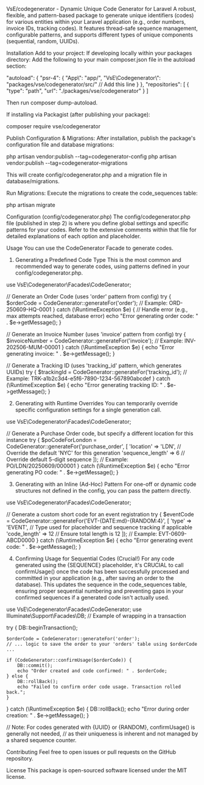VsE/codegenerator - Dynamic Unique Code Generator for Laravel
A robust, flexible, and pattern-based package to generate unique identifiers (codes) for various entities within your Laravel application (e.g., order numbers, invoice IDs, tracking codes). It features thread-safe sequence management, configurable patterns, and supports different types of unique components (sequential, random, UUIDs).

Installation
Add to your project:
If developing locally within your packages directory:
Add the following to your main composer.json file in the autoload section:

"autoload": {
    "psr-4": {
        "App\\": "app/",
        "VsE\\Codegenerator\\": "packages/vse/codegenerator/src/" // Add this line
    }
},
"repositories": [
    {
        "type": "path",
        "url": "./packages/vse/codegenerator"
    }
]

Then run composer dump-autoload.

If installing via Packagist (after publishing your package):

composer require vse/codegenerator

Publish Configuration & Migrations:
After installation, publish the package's configuration file and database migrations:

php artisan vendor:publish --tag=codegenerator-config
php artisan vendor:publish --tag=codegenerator-migrations

This will create config/codegenerator.php and a migration file in database/migrations.

Run Migrations:
Execute the migrations to create the code_sequences table:

php artisan migrate

Configuration (config/codegenerator.php)
The config/codegenerator.php file (published in step 2) is where you define global settings and specific patterns for your codes. Refer to the extensive comments within that file for detailed explanations of each option and placeholder.

Usage
You can use the CodeGenerator Facade to generate codes.

1. Generating a Predefined Code Type
This is the most common and recommended way to generate codes, using patterns defined in your config/codegenerator.php.

use VsE\Codegenerator\Facades\CodeGenerator;

// Generate an Order Code (uses 'order' pattern from config)
try {
    $orderCode = CodeGenerator::generateFor('order');
    // Example: ORD-250609-HQ-0001
} catch (\RuntimeException $e) {
    // Handle error (e.g., max attempts reached, database error)
    echo "Error generating order code: " . $e->getMessage();
}

// Generate an Invoice Number (uses 'invoice' pattern from config)
try {
    $invoiceNumber = CodeGenerator::generateFor('invoice');
    // Example: INV-202506-MUM-00001
} catch (\RuntimeException $e) {
    echo "Error generating invoice: " . $e->getMessage();
}

// Generate a Tracking ID (uses 'tracking_id' pattern, which generates UUIDs)
try {
    $trackingId = CodeGenerator::generateFor('tracking_id');
    // Example: TRK-a1b2c3d4-e5f6-7890-1234-567890abcdef
} catch (\RuntimeException $e) {
    echo "Error generating tracking ID: " . $e->getMessage();
}

2. Generating with Runtime Overrides
You can temporarily override specific configuration settings for a single generation call.

use VsE\Codegenerator\Facades\CodeGenerator;

// Generate a Purchase Order code, but specify a different location for this instance
try {
    $poCodeForLondon = CodeGenerator::generateFor('purchase_order', [
        'location' => 'LDN', // Override the default 'NYC' for this generation
        'sequence_length' => 6 // Override default 5-digit sequence
    ]);
    // Example: PO/LDN/20250609/000001
} catch (\RuntimeException $e) {
    echo "Error generating PO code: " . $e->getMessage();
}

3. Generating with an Inline (Ad-Hoc) Pattern
For one-off or dynamic code structures not defined in the config, you can pass the pattern directly.

use VsE\Codegenerator\Facades\CodeGenerator;

// Generate a custom short code for an event registration
try {
    $eventCode = CodeGenerator::generateFor('EVT-{DATE:md}-{RANDOM:4}', [
        'type' => 'EVENT', // Type used for placeholder and sequence tracking if applicable
        'code_length' => 12 // Ensure total length is 12
    ]);
    // Example: EVT-0609-ABCD0000
} catch (\RuntimeException $e) {
    echo "Error generating event code: " . $e->getMessage();
}

4. Confirming Usage for Sequential Codes (Crucial!)
For any code generated using the {SEQUENCE} placeholder, it's CRUCIAL to call confirmUsage() once the code has been successfully processed and committed in your application (e.g., after saving an order to the database). This updates the sequence in the code_sequences table, ensuring proper sequential numbering and preventing gaps in your confirmed sequences if a generated code isn't actually used.

use VsE\Codegenerator\Facades\CodeGenerator;
use Illuminate\Support\Facades\DB; // Example of wrapping in a transaction

try {
    DB::beginTransaction();

    $orderCode = CodeGenerator::generateFor('order');
    // ... logic to save the order to your 'orders' table using $orderCode ...

    if (CodeGenerator::confirmUsage($orderCode)) {
        DB::commit();
        echo "Order created and code confirmed: " . $orderCode;
    } else {
        DB::rollBack();
        echo "Failed to confirm order code usage. Transaction rolled back.";
    }

} catch (\RuntimeException $e) {
    DB::rollBack();
    echo "Error during order creation: " . $e->getMessage();
}

// Note: For codes generated with {UUID} or {RANDOM}, confirmUsage() is generally not needed,
// as their uniqueness is inherent and not managed by a shared sequence counter.

Contributing
Feel free to open issues or pull requests on the GitHub repository.

License
This package is open-sourced software licensed under the MIT license.
